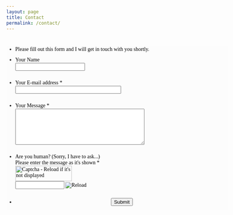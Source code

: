 ```yaml
---
layout: page
title: Contact
permalink: /contact/
---
```


<link rel="stylesheet" href="{{ "/css/main.css" | prepend: site.baseurl }}">

<style type="text/css">
    .form-label-left{
        width:200px !important;
    }
    .form-line{
        padding-top:12px;
        padding-bottom:12px;
    }
    .form-label-right{
        width:200px !important;
    }
    .form-all{
        width:590px;
        background:#FCFCFC;
        color:#000000 !important;
        font-family:'Lucida Grande',' Lucida Sans Unicode',' Lucida Sans',' Verdana',' Tahoma',' sans-serif';
        font-size:14px;
    }
</style>

<script src="http://max.jotfor.ms/static/prototype.forms.js" type="text/javascript"></script>
<script src="http://max.jotfor.ms/static/jotform.forms.js?3.2.3322" type="text/javascript"></script>
<script type="text/javascript">
   JotForm.init(function(){
      JotForm.initCaptcha('input_21');
   });
</script>
<form class="jotform-form" action="http://submit.jotform.us/submit/42316490085150/" method="post" name="form_42316490085150" id="42316490085150" accept-charset="utf-8">
  <input type="hidden" name="formID" value="42316490085150" />
  <div class="form-all">
    <ul class="form-section">
      <li id="cid_18" class="form-input-wide">
        <div class="form-header-group">
          <div class="header-text httal htvam">
            <h1 id="header_18" class="form-header">
            </h1>
            <div id="subHeader_18" class="form-subHeader">
              Please fill out this form and I will get in touch with you shortly.
            </div>
          </div>
        </div>
      </li>
      <li class="form-line form-line-column" data-type="control_textbox" id="id_30">
        <label class="form-label form-label-top" id="label_30" for="input_30">Your Name</label>
        <div id="cid_30" class="form-input-wide">
          <input type="text" class=" form-textbox" data-type="input-textbox" id="input_30" name="q30_yourName" size="20" value="" />
        </div>
      </li>
      <li class="form-line form-line-column" data-type="control_email" id="id_26">
        <label class="form-label form-label-top" id="label_26" for="input_26">
            Your E-mail address <span class="form-required">*</span>
        </label>
        <div id="cid_26" class="form-input-wide">
          <input type="email" class="form-textbox validate[required, Email]" id="input_26" name="q26_yourEmail" size="32" value="" />
        </div>
      </li>
      <li class="form-line" data-type="control_textarea" id="id_28">
        <label class="form-label form-label-top form-label-auto" id="label_28" for="input_28">Your Message <span class="form-required">*</span></label>
        <div id="cid_28" class="form-input-wide">
          <textarea id="input_28" class="form-textarea" class="form-textarea validate[required]" name="q28_yourMessage" cols="40" rows="6"></textarea>
        </div>
      </li>
      <li class="form-line" data-type="control_captcha" id="id_21">
        <label class="form-label form-label-top" id="label_21" for="input_21">
          Are you human? (Sorry, I have to ask...) <br /> Please enter the message as it's shown
          <span class="form-required">
            *
          </span>
        </label>
        <div id="cid_21" class="form-input-wide">
          <div class="form-captcha">
            <label for="input_21"> <img alt="Captcha - Reload if it's not displayed" id="input_21_captcha" class="form-captcha-image" style="background:url(http://max.jotfor.ms/images/loader-big.gif) no-repeat center;" src="http://max.jotfor.ms/images/blank.gif" width="150" height="41" /> </label>
            <div style="white-space:nowrap;">
              <input type="text" id="input_21" class="form-textbox validate[required]" name="captcha" style="width:130px;" />
              <img src="http://max.jotfor.ms/images/reload.png" alt="Reload" align="absmiddle" style="cursor:pointer" onclick="JotForm.reloadCaptcha('input_21');" />
              <input type="hidden" name="captcha_id" id="input_21_captcha_id" value="0" />
            </div>
          </div>
        </div>
      </li>
      <li class="form-line" data-type="control_button" id="id_14">
        <div id="cid_14" class="form-input-wide">
          <div style="text-align:center" class="form-buttons-wrapper">
            <button id="input_14" type="submit" class="form-submit-button">
              Submit
            </button>
          </div>
        </div>
      </li>
      <li style="display:none">
        Should be Empty:
        <input type="text" name="website" value="" />
      </li>
    </ul>
  </div>
  <input type="hidden" id="simple_spc" name="simple_spc" value="42316490085150" />
  <script type="text/javascript">
    document.getElementById("si" + "mple" + "_spc").value = "42316490085150-42316490085150";
  </script>
</form>
